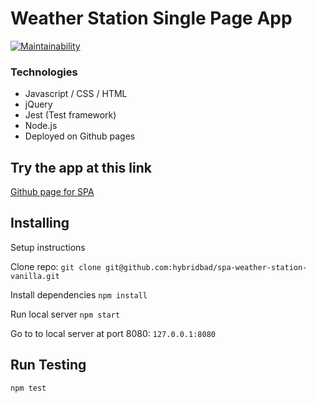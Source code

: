 # Weather Station Single Page App

[![Maintainability](https://api.codeclimate.com/v1/badges/0cc85be0442c42388000/maintainability)](https://codeclimate.com/github/hybridbad/spa-weather-station-vanilla/maintainability)


### Technologies

- Javascript / CSS / HTML
- jQuery
- Jest (Test framework)
- Node.js 
- Deployed on Github pages


## Try the app at this link

[Github page for SPA](https://hybridbad.github.io/spa-weather-station-vanilla)

## Installing

Setup instructions

Clone repo: `git clone git@github.com:hybridbad/spa-weather-station-vanilla.git` 

Install dependencies
`npm install`

Run local server
`npm start`

Go to to local server at port 8080:
`127.0.0.1:8080`

## Run Testing

`npm test`

